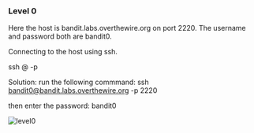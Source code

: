 ### Level 0

Here the host is bandit.labs.overthewire.org on port 2220. The username and password both are bandit0.

Connecting to the host using ssh.

ssh <username>@<remote host address> -p <port number>

Solution:
run the following commmand:
ssh bandit0@bandit.labs.overthewire.org -p 2220

then enter the password: bandit0

![level0](https://user-images.githubusercontent.com/88927842/171993624-9f1baffb-49e6-4081-b6c2-d5074a9f9b09.png)